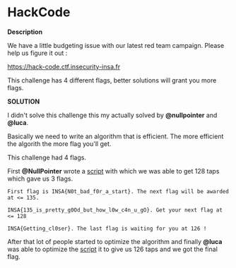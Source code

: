 # HackCode

__Description__

We have a little budgeting issue with our latest red team campaign. Please help us figure it out :

https://hack-code.ctf.insecurity-insa.fr

This challenge has 4 different flags, better solutions will grant you more flags.


__SOLUTION__

I didn't solve this challenge this my actually solved by __@nullpointer__ and __@luca__.

Basically we need to write an algorithm that is efficient. The more efficient the algorith the more flag you'll get.

This challenge had 4 flags.

First __@NullPointer__ wrote a [script](nullpointer.py) with which we was able to get 128 taps which gave us 3 flags.

```
First flag is INSA{N0t_bad_f0r_a_start}. The next flag will be awarded at <= 135.
```

```
INSA{135_is_pretty_g0Od_but_how_l0w_c4n_u_gO}. Get your next flag at <= 128
```

```
INSA{Getting_cl0ser}. The last flag is waiting for you at 126 !
```

After that lot of people started to optimize the algorithm and finally __@luca__ was able to optimize the [script](luca.py) it to give us 126 taps and we got the final flag.
